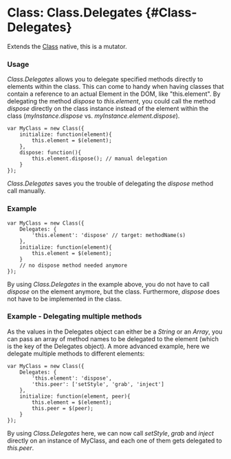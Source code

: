 Class: Class.Delegates {#Class-Delegates}
=================================
Extends the [Class][] native, this is a mutator.

### Usage

*Class.Delegates* allows you to delegate specified methods directly to elements within the class. This can come to handy when having classes that contain a reference to an actual Element in the DOM, like "this.element". By delegating the method *dispose* to *this.element*, you could call the method *dispose* directly on the class instance instead of the element within the class (*myInstance.dispose* vs. *myInstance.element.dispose*).

	var MyClass = new Class({
		initialize: function(element){
			this.element = $(element);
		},
		dispose: function(){
			this.element.dispose(); // manual delegation
		}
	});

*Class.Delegates* saves you the trouble of delegating the *dispose* method call manually.

### Example

	var MyClass = new Class({
		Delegates: {
			'this.element': 'dispose' // target: methodName(s)
		},
		initialize: function(element){
			this.element = $(element);
		}
		// no dispose method needed anymore
	});

By using *Class.Delegates* in the example above, you do not have to call *dispose* on the element anymore, but the class. Furthermore, *dispose* does not have to be implemented in the class.

### Example - Delegating multiple methods

As the values in the Delegates object can either be a *String* or an *Array*, you can pass an array of method names to be delegated to the element (which is the key of the Delegates object). A more advanced example, here we delegate multiple methods to different elements:

	var MyClass = new Class({
		Delegates: {
			'this.element': 'dispose',
			'this.peer': ['setStyle', 'grab', 'inject']
		},
		initialize: function(element, peer){
			this.element = $(element);
			this.peer = $(peer);
		}
	});

By using *Class.Delegates* here, we can now call *setStyle*, *grab* and *inject* directly on an instance of MyClass, and each one of them gets delegated to *this.peer*.

[Class]: /core/Class/Class
